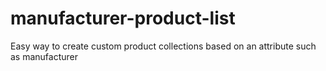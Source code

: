 manufacturer-product-list
=========================

Easy way to create custom product collections based on an attribute such as manufacturer
